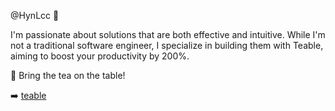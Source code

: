 @HynLcc 👋

I'm passionate about solutions that are both effective and intuitive. While I'm not a traditional software engineer, I specialize in building them with Teable, aiming to boost your productivity by 200%.

🎯 Bring the tea on the table! 

➡️ [teable](https://teable.ai/)
